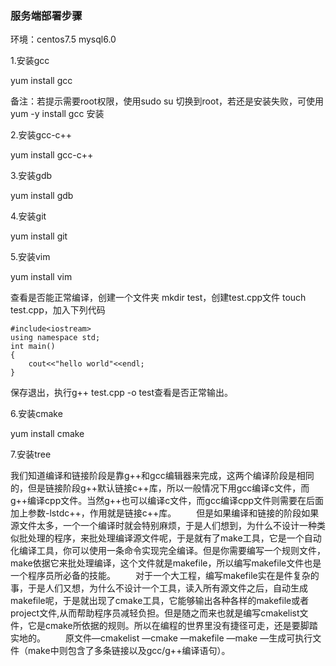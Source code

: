 ### 服务端部署步骤



环境：centos7.5 mysql6.0

1.安装gcc

yum  install gcc

备注：若提示需要root权限，使用sudo su 切换到root，若还是安装失败，可使用yum  -y install gcc 安装

2.安装gcc-c++

yum  install gcc-c++

3.安装gdb

yum  install gdb

4.安装git

yum  install git

5.安装vim

yum  install vim

查看是否能正常编译，创建一个文件夹 mkdir test，创建test.cpp文件 touch test.cpp，加入下列代码

```
#include<iostream>
using namespace std;
int main()
{
	cout<<"hello world"<<endl;
}
```

保存退出，执行g++ test.cpp -o test查看是否正常输出。

6.安装cmake

yum  install cmake



7.安装tree



我们知道编译和链接阶段是靠g++和gcc编辑器来完成，这两个编译阶段是相同的，但是链接阶段g++默认链接c++库，所以一般情况下用gcc编译c文件，而g++编译cpp文件。当然g++也可以编译c文件，而gcc编译cpp文件则需要在后面加上参数-lstdc++，作用就是链接c++库。
　　但是如果编译和链接的阶段如果源文件太多，一个一个编译时就会特别麻烦，于是人们想到，为什么不设计一种类似批处理的程序，来批处理编译源文件呢，于是就有了make工具，它是一个自动化编译工具，你可以使用一条命令实现完全编译。但是你需要编写一个规则文件，make依据它来批处理编译，这个文件就是makefile，所以编写makefile文件也是一个程序员所必备的技能。
　　对于一个大工程，编写makefile实在是件复杂的事，于是人们又想，为什么不设计一个工具，读入所有源文件之后，自动生成makefile呢，于是就出现了cmake工具，它能够输出各种各样的makefile或者project文件,从而帮助程序员减轻负担。但是随之而来也就是编写cmakelist文件，它是cmake所依据的规则。所以在编程的世界里没有捷径可走，还是要脚踏实地的。
　　原文件—cmakelist —cmake —makefile —make —生成可执行文件（make中则包含了多条链接以及gcc/g++编译语句）。